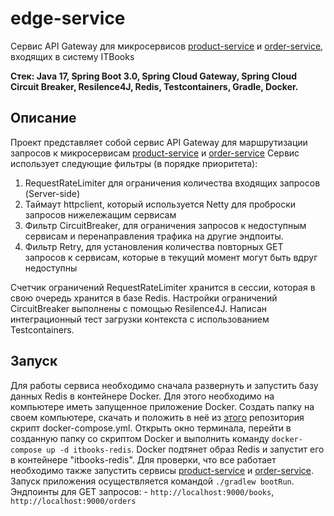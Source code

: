 # edge-service
Сервис API Gateway для микросервисов [product-service](https://github.com/ArtJDev/product-service) и [order-service](https://github.com/ArtJDev/order-service), входящих в систему ITBooks

**Стек: Java 17, Spring Boot 3.0, Spring Cloud Gateway, Spring Cloud Circuit Breaker, Resilence4J, Redis, Testcontainers, Gradle, Docker.**
## Описание
Проект представляет собой сервис API Gateway для маршрутизации запросов к микросервисам [product-service](https://github.com/ArtJDev/product-service) 
и [order-service](https://github.com/ArtJDev/order-service)
Сервис использует следующие фильтры (в порядке приоритета):
1. RequestRateLimiter для ограничения количества входящих запросов (Server-side)
2. Таймаут httpclient, который используется Netty для проброски запросов нижележащим сервисам
3. Фильтр CircuitBreaker, для ограничения запросов к недоступным сервисам и перенаправления трафика на другие эндпоиты.
4. Фильтр Retry, для установления количества повторных GET запросов к сервисам, которые в текущий момент могут быть вдруг недоступны

Счетчик ограничений RequestRateLimiter хранится в сессии, которая в свою очередь хранится в базе Redis. 
Настройки ограничений CircuitBreaker выполнены с помощью Resilence4J.
Написан интеграционный тест загрузки контекста с использованием Testcontainers.
## Запуск
Для работы сервиса необходимо сначала развернуть и запустить базу данных Redis в контейнере Docker. Для этого необходимо на компьютере иметь запущенное приложение Docker.
Cоздать папку на своем компьютере, скачать и положить в неё из [этого](https://github.com/ArtJDev/itbooks-deployment/tree/main/docker) репозитория скрипт docker-compose.yml.
Открыть окно терминала, перейти в созданную папку со скриптом Docker и выполнить команду `docker-compose up -d itbooks-redis`. 
Docker подтянет образ Redis и запустит его в контейнере "itbooks-redis".
Для проверки, что все работает необходимо также запустить сервисы [product-service](https://github.com/ArtJDev/product-service)
и [order-service](https://github.com/ArtJDev/order-service).
Запуск приложения осуществляется командой `./gradlew bootRun`. Эндпоинты для GET запросов: - `http://localhost:9000/books`, `http://localhost:9000/orders`
